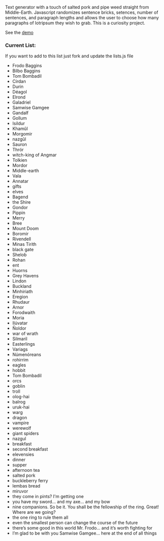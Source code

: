 <p>Text generator with a touch of salted pork and pipe weed straight from Middle-Earth. Javascript randomizes sentence bricks, setences, number of sentences, and paragraph lengths and allows the user to choose how many paragraphs of lotripsum they wish to grab. This is a curiosity project.</p>

<p>See the <a href="http://mapsam.com/mugs/lotripsum">demo</a></p>

<h3>Current List:</h3>
<p>If you want to add to this list just fork and update the lists.js file</p>
<ul>
<li>Frodo Baggins</li>
<li>Bilbo Baggins</li>
<li>Tom Bombadil</li>
<li>Círdan</li>
<li>Durin</li>
<li>Déagol</li>
<li>Elrond</li>
<li>Galadriel</li>
<li>Samwise Gamgee</li>
<li>Gandalf</li>
<li>Gollum</li>
<li>Isildur</li>
<li>Khamûl</li>
<li>Morgomir</li>
<li>nazgûl</li>
<li>Sauron</li>
<li>Thrór</li>
<li>witch-king of Angmar</li>
<li>Tolkien</li>
<li>Mordor</li>
<li>Middle-earth</li>
<li>Vala</li>
<li>Annatar</li>
<li>gifts</li>
<li>elves</li>
<li>Bagend</li>
<li>the Shire</li>
<li>Gondor</li>
<li>Pippin</li>
<li>Merry</li>
<li>Bree</li>
<li>Mount Doom</li>
<li>Boromir</li>
<li>Rivendell</li>
<li>Minas Tirith</li>
<li>black gate</li>
<li>Shelob</li>
<li>Rohan</li>
<li>ent</li>
<li>Huorns</li>
<li>Grey Havens</li>
<li>Lindon</li>
<li>Buckland</li>
<li>Minhiriath</li>
<li>Eregion</li>
<li>Rhudaur</li>
<li>Arnor</li>
<li>Forodwaith</li>
<li>Moria</li>
<li>Ilúvatar</li>
<li>Ñoldor</li>
<li>war of wrath</li>
<li>Silmaril</li>
<li>Easterlings</li>
<li>Variags</li>
<li>Númenóreans</li>
<li>rohirrim</li>
<li>eagles</li>
<li>hobbit</li>
<li>Tom Bombadil</li>
<li>orcs</li>
<li>goblin</li>
<li>troll</li>
<li>olog-hai</li>
<li>balrog</li>
<li>uruk-hai</li>
<li>warg</li>
<li>dragon</li>
<li>vampire</li>
<li>werewolf</li>
<li>giant spiders</li>
<li>nazgul</li>
<li>breakfast</li>
<li>second breakfast</li>
<li>elevensies</li>
<li>dinner</li>
<li>supper</li>
<li>afternoon tea</li>
<li>salted pork</li>
<li>buckleberry ferry</li>
<li>lembas bread</li>
<li>miruvor</li>
<li>they come in pints? I'm getting one</li>
<li>you have my sword... and my axe... and my bow</li>
<li>nine companions. So be it. You shall be the fellowship of the ring. Great! Where are we going?</li>
<li>the one ring to rule them all</li>
<li>even the smallest person can change the course of the future</li>
<li>there’s some good in this world Mr. Frodo... and it’s worth fighting for</li>
<li>I’m glad to be with you Samwise Gamgee... here at the end of all things</li>
</ul>
